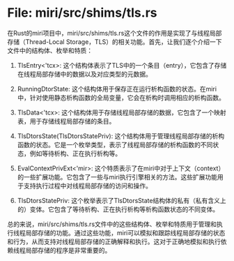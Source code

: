 # File: miri/src/shims/tls.rs

在Rust的miri项目中，miri/src/shims/tls.rs这个文件的作用是实现了与线程局部存储（Thread-Local Storage，TLS）的相关功能。首先，让我们逐个介绍一下文件中的结构体、枚举和特质：

1. TlsEntry<'tcx>: 这个结构体表示了TLS中的一个条目（entry），它包含了存储在线程局部存储中的数据以及对应类型的元数据。

2. RunningDtorState: 这个结构体用于保存正在运行析构函数的状态。在miri中，针对使用静态析构函数的全局变量，它会在析构时调用相应的析构函数。

3. TlsData<'tcx>: 这个结构体用于存储线程局部存储的数据，它包含了一个映射表，用于存储线程局部存储的条目。

4. TlsDtorsState(TlsDtorsStatePriv): 这个结构体用于管理线程局部存储的析构函数的状态。它是一个枚举类型，表示了线程局部存储的析构函数的不同状态，例如等待析构、正在执行析构等。

5. EvalContextPrivExt<'mir>: 这个特质表示了在miri中对于上下文（context）的一些扩展功能。它包含了一些与miri执行引擎相关的方法。这些扩展功能用于支持执行过程中对线程局部存储的访问和操作。

6. TlsDtorsStatePriv: 这个枚举表示了TlsDtorsState结构体的私有（私有含义上的）变体。它包含了等待析构、正在执行析构等析构函数状态的不同变体。

总的来说，miri/src/shims/tls.rs文件中的这些结构体、枚举和特质用于管理和执行线程局部存储的功能。通过这些功能，miri可以模拟和跟踪线程局部存储的状态和行为，从而支持对线程局部存储的正确解释和执行。这对于正确地模拟和执行依赖线程局部存储的程序是非常重要的。

